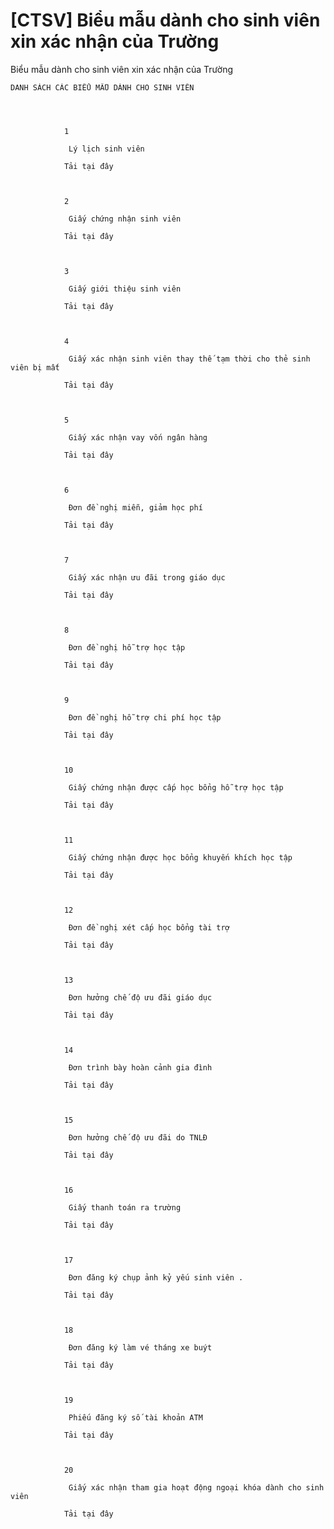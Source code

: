 # [CTSV] Biểu mẫu dành cho sinh viên xin xác nhận của Trường

Biểu mẫu dành cho sinh viên xin xác nhận của Trường
        
	DANH SÁCH CÁC BIỂU MẪU DÀNH CHO SINH VIÊN

	
		
			
				1
			
				 Lý lịch sinh viên
			
				Tải tại đây
		
		
			
				2
			
				 Giấy chứng nhận sinh viên
			
				Tải tại đây
		
		
			
				3
			
				 Giấy giới thiệu sinh viên
			
				Tải tại đây
		
		
			
				4
			
				 Giấy xác nhận sinh viên thay thế tạm thời cho thẻ sinh viên bị mất
			
				Tải tại đây
		
		
			
				5
			
				 Giấy xác nhận vay vốn ngân hàng
			
				Tải tại đây
		
		
			
				6
			
				 Đơn đề nghị miễn, giảm học phí
			
				Tải tại đây
		
		
			
				7
			
				 Giấy xác nhận ưu đãi trong giáo dục
			
				Tải tại đây
		
		
			
				8
			
				 Đơn đề nghị hỗ trợ học tập
			
				Tải tại đây
		
		
			
				9
			
				 Đơn đề nghị hỗ trợ chi phí học tập
			
				Tải tại đây
		
		
			
				10
			
				 Giấy chứng nhận được cấp học bổng hỗ trợ học tập 
			
				Tải tại đây
		
		
			
				11
			
				 Giấy chứng nhận được học bổng khuyến khích học tập
			
				Tải tại đây
		
		
			
				12
			
				 Đơn đề nghị xét cấp học bổng tài trợ
			
				Tải tại đây
		
		
			
				13
			
				 Đơn hưởng chế độ ưu đãi giáo dục
			
				Tải tại đây
		
		
			
				14
			
				 Đơn trình bày hoàn cảnh gia đình
			
				Tải tại đây
		
		
			
				15
			
				 Đơn hưởng chế độ ưu đãi do TNLĐ
			
				Tải tại đây
		
		
			
				16
			
				 Giấy thanh toán ra trường
			
				Tải tại đây
		
		
			
				17
			
				 Đơn đăng ký chụp ảnh kỷ yếu sinh viên .
			
				Tải tại đây
		
		
			
				18
			
				 Đơn đăng ký làm vé tháng xe buýt
			
				Tải tại đây
		
		
			
				19
			
				 Phiếu đăng ký số tài khoản ATM
			
				Tải tại đây
		
		
			
				20
			
				 Giấy xác nhận tham gia hoạt động ngoại khóa dành cho sinh viên
			
				Tải tại đây